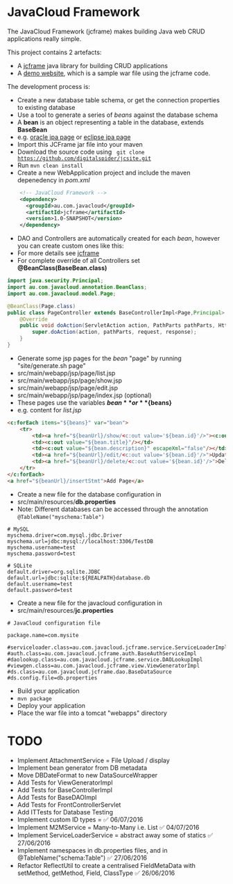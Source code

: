 # JavaCloud Framework

The JavaCloud Framework (jcframe) makes building Java web CRUD applications really simple.

This project contains 2 artefacts:
* A [jcframe](https://github.com/digitalspider/jcframe/tree/master/jcframe) java library for building CRUD applications
* A [demo website](https://github.com/digitalspider/jcframe/tree/master/site), which is a sample war file using the jcframe code.

The development process is:
* Create a new database table schema, or get the connection properties to existing database
* Use a tool to generate a series of *beans* against the database schema
 * A **bean** is an object representing a table in the database, extends **BaseBean**
 * e.g. [oracle jpa page](http://www.oracle.com/technetwork/developer-tools/eclipse/jpatutorial-2-092215.html) or [eclipse jpa page](http://help.eclipse.org/juno/index.jsp?topic=%2Forg.eclipse.jpt.doc.user%2Ftasks021.htm)
* Import this JCFrame jar file into your maven
 * Download the source code using <code> git clone https://github.com/digitalspider/jcsite.git </code>
 * Run <code>mvn clean install</code>
* Create a new WebApplication project and include the maven depenedency in *pom.xml*
```xml
    <!-- JavaCloud Framework -->
    <dependency>
      <groupId>au.com.javacloud</groupId>
      <artifactId>jcframe</artifactId>
      <version>1.0-SNAPSHOT</version>
    </dependency>
```
* DAO and Controllers are automatically created for each *bean*, however you can create custom ones like this:
 * For more details see [jcframe](https://github.com/digitalspider/jcframe/tree/master/jcframe)
 * For complete override of all Controllers set **@BeanClass(BaseBean.class)**
```java
import java.security.Principal;
import au.com.javacloud.annotation.BeanClass;
import au.com.javacloud.model.Page;

@BeanClass(Page.class)
public class PageController extends BaseControllerImpl<Page,Principal> {
    @Override
    public void doAction(ServletAction action, PathParts pathParts, HttpServletRequest request, HttpServletResponse response) throws ServletException, IOException {
        super.doAction(action, pathParts, request, response);
    }
}
```
* Generate some jsp pages for the *bean* "page" by running "site/generate.sh page"
 * src/main/webapp/jsp/page/list.jsp
 * src/main/webapp/jsp/page/show.jsp
 * src/main/webapp/jsp/page/edit.jsp
 * src/main/webapp/jsp/page/index.jsp (optional)
* These pages use the variables **${bean}** or **${beans}**
 * e.g. content for *list.jsp*
```html
<c:forEach items="${beans}" var="bean">
    <tr>
        <td><a href="${beanUrl}/show/<c:out value='${bean.id}'/>"><c:out value="${bean.id}" /></a></td>
        <td><c:out value="${bean.title}"/></td>
        <td><c:out value="${bean.description}" escapeXml="false"/></td>
        <td><a href="${beanUrl}/edit/<c:out value='${bean.id}'/>">Update</a></td>
        <td><a href="${beanUrl}/delete/<c:out value='${bean.id}'/>">Delete</a></td>
    </tr>
</c:forEach>
<a href="${beanUrl}/insertStmt">Add Page</a>
```
* Create a new file for the database configuration in
 * src/main/resources/**db.properties**
 * Note: Different databases can be accessed through the annotation <code>@TableName("myschema:Table")</code>
```properties
# MySQL
myschema.driver=com.mysql.jdbc.Driver
myschema.url=jdbc:mysql://localhost:3306/TestDB
myschema.username=test
myschema.password=test

# SQLite
default.driver=org.sqlite.JDBC
default.url=jdbc:sqlite:${REALPATH}database.db
default.username=test
default.password=test
```
* Create a new file for the javacloud configuration in
 * src/main/resources/**jc.properties**
```properties
# JavaCloud configuration file

package.name=com.mysite

#serviceloader.class=au.com.javacloud.jcframe.service.ServiceLoaderImpl
#auth.class=au.com.javacloud.jcframe.auth.BaseAuthServiceImpl
#daolookup.class=au.com.javacloud.jcframe.service.DAOLookupImpl
#viewgen.class=au.com.javacloud.jcframe.view.ViewGeneratorImpl
#ds.class=au.com.javacloud.jcframe.dao.BaseDataSource
#ds.config.file=db.properties
```
* Build your application
 * <code>mvn package</code>
* Deploy your application
 * Place the war file into a tomcat "webapps" directory

# TODO
* Implement AttachmentService = File Upload / display
* Implement bean generator from DB metadata
* Move DBDateFormat to new DataSourceWrapper
* Add Tests for ViewGeneratorImpl
* Add Tests for BaseControllerImpl
* Add Tests for BaseDAOImpl
* Add Tests for FrontControllerServlet
* Add ITTests for Database Testing
* Implement custom ID types = :white_check_mark: 06/07/2016
* Implement M2MService = Many-to-Many i.e. List<BaseBean> :white_check_mark: 04/07/2016
* Implement ServiceLoaderService = abstract away some of statics :white_check_mark: 27/06/2016
* Implement namespaces in db.properties files, and in @TableName("schema:Table") :white_check_mark: 27/06/2016
* Refactor ReflectUtil to create a centralised FieldMetaData with setMethod, getMethod, Field, ClassType :white_check_mark: 26/06/2016

